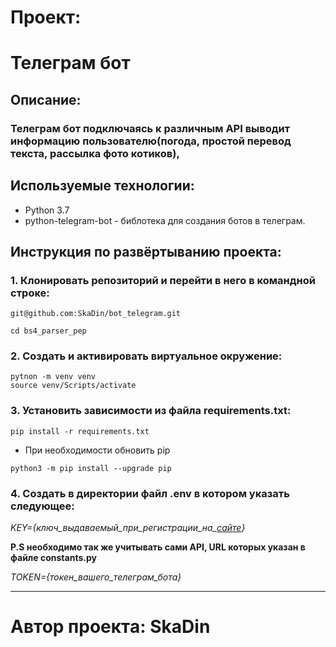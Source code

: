 # Проект:

# Телеграм бот


## Описание:
### Телеграм бот подключаясь к различным API выводит информацию пользователю(погода, простой перевод текста, рассылка фото котиков),

## Используемые технологии:
* Python 3.7 
* python-telegram-bot - библотека для создания ботов в телеграм.
## Инструкция по развёртыванию проекта:
### 1. Клонировать репозиторий и перейти в него в командной строке:
```
git@github.com:SkaDin/bot_telegram.git
```
```
cd bs4_parser_pep
```
### 2. Создать и активировать виртуальное окружение:
```commandline
pytnon -m venv venv
source venv/Scripts/activate
```

### 3. Установить зависимости из файла requirements.txt:
```commandline
pip install -r requirements.txt
```
   * При необходимости обновить pip
   ```commandline
   python3 -m pip install --upgrade pip
   ```
### 4. Создать в директории файл .env в котором указать следующее:
*KEY={ключ_выдаваемый_при_регистрации_на_[сайте](https://rapidapi.com)}*


**P.S необходимо так же учитывать сами API, URL которых указан в файле constants.py**


*TOKEN={токен_вашего_телеграм_бота}*
***
# Автор проекта: SkaDin